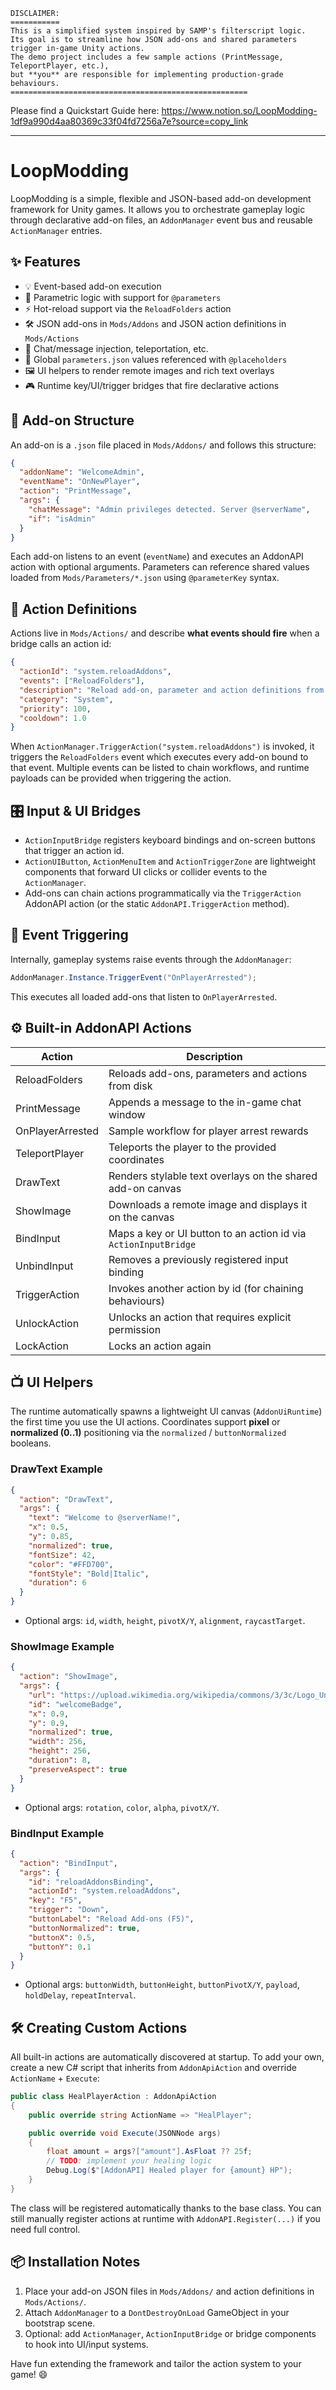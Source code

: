 ```
DISCLAIMER:
===========
This is a simplified system inspired by SAMP's filterscript logic.
Its goal is to streamline how JSON add-ons and shared parameters trigger in-game Unity actions.
The demo project includes a few sample actions (PrintMessage, TeleportPlayer, etc.),
but **you** are responsible for implementing production-grade behaviours.
=====================================================
```

Please find a Quickstart Guide here: https://www.notion.so/LoopModding-1df9a990d4aa80369c33f04fd7256a7e?source=copy_link

---

# LoopModding

LoopModding is a simple, flexible and JSON-based add-on development framework for Unity games.
It allows you to orchestrate gameplay logic through declarative add-on files, an `AddonManager` event bus and reusable `ActionManager` entries.

✨ Features
-----------
- 💡 Event-based add-on execution
- 🧠 Parametric logic with support for `@parameters`
- ⚡ Hot-reload support via the `ReloadFolders` action
- 🛠️ JSON add-ons in `Mods/Addons` and JSON action definitions in `Mods/Actions`
- 💬 Chat/message injection, teleportation, etc.
- 📁 Global `parameters.json` values referenced with `@placeholders`
- 🖼️ UI helpers to render remote images and rich text overlays
- 🎮 Runtime key/UI/trigger bridges that fire declarative actions

🧩 Add-on Structure
-------------------
An add-on is a `.json` file placed in `Mods/Addons/` and follows this structure:

```json
{
  "addonName": "WelcomeAdmin",
  "eventName": "OnNewPlayer",
  "action": "PrintMessage",
  "args": {
    "chatMessage": "Admin privileges detected. Server @serverName",
    "if": "isAdmin"
  }
}
```

Each add-on listens to an event (`eventName`) and executes an AddonAPI action with optional arguments.
Parameters can reference shared values loaded from `Mods/Parameters/*.json` using `@parameterKey` syntax.

🎯 Action Definitions
--------------------
Actions live in `Mods/Actions/` and describe **what events should fire** when a bridge calls an action id:

```json
{
  "actionId": "system.reloadAddons",
  "events": ["ReloadFolders"],
  "description": "Reload add-on, parameter and action definitions from disk.",
  "category": "System",
  "priority": 100,
  "cooldown": 1.0
}
```

When `ActionManager.TriggerAction("system.reloadAddons")` is invoked, it triggers the `ReloadFolders` event which executes every add-on bound to that event. Multiple events can be listed to chain workflows, and runtime payloads can be provided when triggering the action.

🎛️ Input & UI Bridges
---------------------
- `ActionInputBridge` registers keyboard bindings and on-screen buttons that trigger an action id.
- `ActionUIButton`, `ActionMenuItem` and `ActionTriggerZone` are lightweight components that forward UI clicks or collider events to the `ActionManager`.
- Add-ons can chain actions programmatically via the `TriggerAction` AddonAPI action (or the static `AddonAPI.TriggerAction` method).

🔄 Event Triggering
-------------------
Internally, gameplay systems raise events through the `AddonManager`:

```csharp
AddonManager.Instance.TriggerEvent("OnPlayerArrested");
```

This executes all loaded add-ons that listen to `OnPlayerArrested`.

⚙️ Built-in AddonAPI Actions
----------------------------
| Action           | Description                                                      |
|------------------|------------------------------------------------------------------|
| ReloadFolders    | Reloads add-ons, parameters and actions from disk                |
| PrintMessage     | Appends a message to the in-game chat window                     |
| OnPlayerArrested | Sample workflow for player arrest rewards                        |
| TeleportPlayer   | Teleports the player to the provided coordinates                 |
| DrawText         | Renders stylable text overlays on the shared add-on canvas       |
| ShowImage        | Downloads a remote image and displays it on the canvas           |
| BindInput        | Maps a key or UI button to an action id via `ActionInputBridge`  |
| UnbindInput      | Removes a previously registered input binding                    |
| TriggerAction    | Invokes another action by id (for chaining behaviours)           |
| UnlockAction     | Unlocks an action that requires explicit permission              |
| LockAction       | Locks an action again                                            |

📺 UI Helpers
------------
The runtime automatically spawns a lightweight UI canvas (`AddonUiRuntime`) the first time you use the UI actions. Coordinates support **pixel** or **normalized (0..1)** positioning via the `normalized` / `buttonNormalized` booleans.

### DrawText Example
```json
{
  "action": "DrawText",
  "args": {
    "text": "Welcome to @serverName!",
    "x": 0.5,
    "y": 0.85,
    "normalized": true,
    "fontSize": 42,
    "color": "#FFD700",
    "fontStyle": "Bold|Italic",
    "duration": 6
  }
}
```
- Optional args: `id`, `width`, `height`, `pivotX/Y`, `alignment`, `raycastTarget`.

### ShowImage Example
```json
{
  "action": "ShowImage",
  "args": {
    "url": "https://upload.wikimedia.org/wikipedia/commons/3/3c/Logo_Unity_2015.png",
    "id": "welcomeBadge",
    "x": 0.9,
    "y": 0.9,
    "normalized": true,
    "width": 256,
    "height": 256,
    "duration": 8,
    "preserveAspect": true
  }
}
```
- Optional args: `rotation`, `color`, `alpha`, `pivotX/Y`.

### BindInput Example
```json
{
  "action": "BindInput",
  "args": {
    "id": "reloadAddonsBinding",
    "actionId": "system.reloadAddons",
    "key": "F5",
    "trigger": "Down",
    "buttonLabel": "Reload Add-ons (F5)",
    "buttonNormalized": true,
    "buttonX": 0.5,
    "buttonY": 0.1
  }
}
```
- Optional args: `buttonWidth`, `buttonHeight`, `buttonPivotX/Y`, `payload`, `holdDelay`, `repeatInterval`.

🛠️ Creating Custom Actions
--------------------------
All built-in actions are automatically discovered at startup. To add your own, create a new C# script that inherits from `AddonApiAction` and override `ActionName` + `Execute`:

```csharp
public class HealPlayerAction : AddonApiAction
{
    public override string ActionName => "HealPlayer";

    public override void Execute(JSONNode args)
    {
        float amount = args?["amount"].AsFloat ?? 25f;
        // TODO: implement your healing logic
        Debug.Log($"[AddonAPI] Healed player for {amount} HP");
    }
}
```

The class will be registered automatically thanks to the base class. You can still manually register actions at runtime with `AddonAPI.Register(...)` if you need full control.

📦 Installation Notes
---------------------
1. Place your add-on JSON files in `Mods/Addons/` and action definitions in `Mods/Actions/`.
2. Attach `AddonManager` to a `DontDestroyOnLoad` GameObject in your bootstrap scene.
3. Optional: add `ActionManager`, `ActionInputBridge` or bridge components to hook into UI/input systems.

Have fun extending the framework and tailor the action system to your game! 😄
